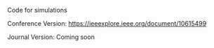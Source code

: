 Code for simulations

Conference Version: https://ieeexplore.ieee.org/document/10615499

Journal Version: Coming soon
